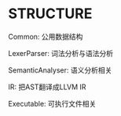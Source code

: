 # STRUCTURE

Common: 公用数据结构

LexerParser: 词法分析与语法分析

SemanticAnalyser: 语义分析相关

IR: 把AST翻译成LLVM IR

Executable: 可执行文件相关
